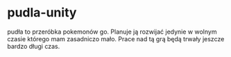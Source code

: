 # pudla-unity
pudła to przeróbka pokemonów go. Planuje ją rozwijać jedynie w wolnym czasie którego mam zasadniczo mało. Prace nad tą grą będą trwały jeszcze bardzo długi czas.
